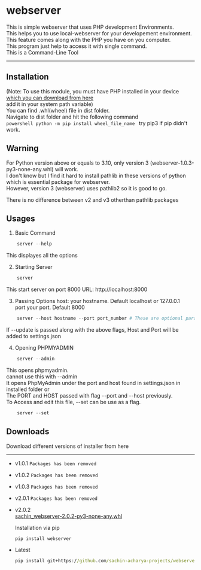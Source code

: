 # webserver
This is simple webserver that uses PHP development Environments.  
This helps you to use local-webserver for your developement environment.  
This feature comes along with the PHP you have on you computer.  
This program just help to access it with single command.  
This is a Command-Line Tool  

----------------------------------------------------
## Installation
(Note: To use this module, you must have PHP installed in your device [which you can download from here](https://www.php.net/downloads)  
add it in your system path variable)  
You can find .whl(wheel) file in dist folder.  
Navigate to dist folder and hit the following command  
    ````powershell
        python -m pip install wheel_file_name
    ````
try pip3 if pip didn't work.  
## Warning
For Python version above or equals to 3.10, only version 3 (webserver-1.0.3-py3-none-any.whl) will work.  
I don't know but I find it hard to install pathlib in these versions of python which is essential package for webserver.  
However, version 3 (webserver) uses pathlib2 so it is good to go.  

There is no difference between v2 and v3 otherthan pathlib packages
## Usages
1. Basic Command
````powershell
    server --help
````
This displayes all the options

2. Starting Server
````powershell
    server
````
This start server on port 8000
URL: http://localhost:8000

3. Passing Options
host: your hostname. Default localhost or 127.0.0.1  
port your port. Default 8000  
````powershell
    server --host hostname --port port_number # These are optional parameter. These are not manditory
````
If --update is passed along with the above flags, Host and Port will be added to settings.json

4. Opening PHPMYADMIN
````powershell
    server --admin
````
This opens phpmyadmin.  
cannot use this with --admin  
It opens PhpMyAdmin under the port and host found in settings.json in installed folder or  
The PORT and HOST passed with flag --port and --host previously.  
To Access and edit this file, --set can be use as a flag.  
````powershell
    server --set
````

## Downloads
Download different versions of installer from here
____
* v1.0.1 `Packages has been removed`
* v1.0.2 `Packages has been removed`
* v1.0.3 `Packages has been removed`
* v2.0.1 `Packages has been removed`  
* v2.0.2  
[sachin_webserver-2.0.2-py3-none-any.whl](https://github.com/sachin-acharya-projects/webserver/raw/main/dist/sachin_webserver-2.0.2-py3-none-any.whl)

    Installation via pip
    ````cmd
    pip install webserver
    ````

* Latest  
    ````cmd
    pip install git+https://github.com/sachin-acharya-projects/webserver
    ````
